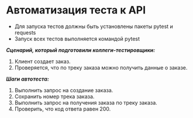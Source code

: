 ﻿# Автоматизация теста к API
- Для запуска тестов должны быть установлены пакеты pytest и requests
- Запуск всех тестов выполняется командой pytest

**_Cценарий, который подготовили коллеги-тестировщики:_**
1. Клиент создает заказ.
2. Проверяется, что по треку заказа можно получить данные о заказе.

**_Шаги автотеста:_**
1. Выполнить запрос на создание заказа.
2. Сохранить номер трека заказа.
3. Выполнить запрос на получения заказа по треку заказа.
4. Проверить, что код ответа равен 200.

